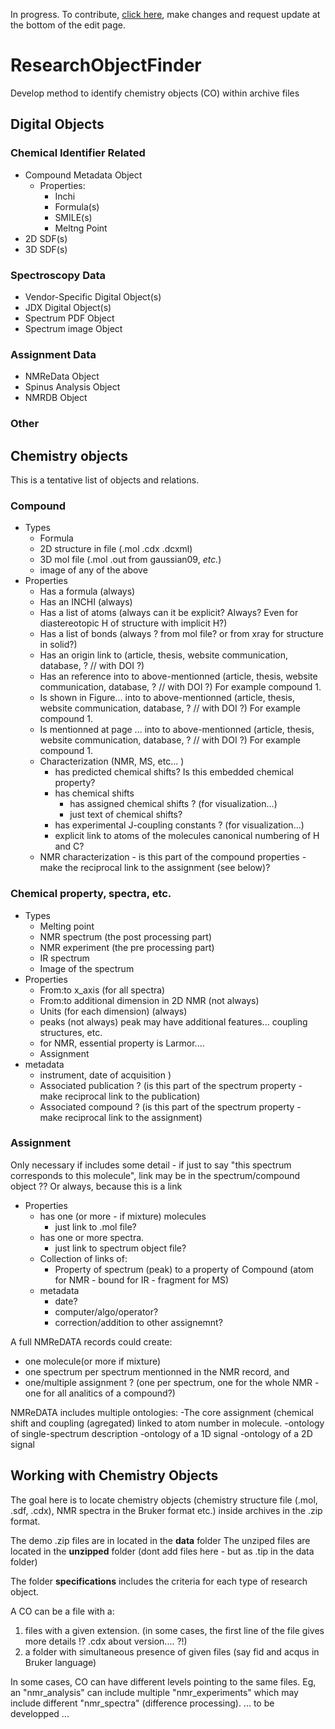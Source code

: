 In progress. To contribute, [click here](https://github.com/CHEMeDATA/ResearchObjectFinder/edit/master/README.md), make changes and request update at the bottom of the edit page.

# ResearchObjectFinder
Develop method to identify chemistry objects (CO) within archive files
## Digital Objects
### Chemical Identifier Related
  - Compound Metadata Object
     - Properties:
        - Inchi
        - Formula(s)
        - SMILE(s) 
        - Meltng Point
  - 2D SDF(s)
  - 3D SDF(s)
  
### Spectroscopy Data
  - Vendor-Specific Digital Object(s)
  - JDX Digital Object(s)
  - Spectrum PDF Object
  - Spectrum image Object

### Assignment Data
  - NMReData Object
  - Spinus Analysis Object
  - NMRDB Object

### Other


## Chemistry objects
This is a tentative list of objects and relations.
### Compound
  - Types
    - Formula
    - 2D structure in file (.mol .cdx .dcxml)
    - 3D mol file (.mol .out from gaussian09, *etc.*)
    - image of any of the above
  - Properties
    - Has a formula (always)
    - Has an INCHI (always)
    - Has a list of atoms (always can it be explicit? Always?  Even for diastereotopic H of structure with implicit H?)
    - Has a list of bonds (always ? from mol file? or from xray for structure in solid?)
    - Has an origin link to (article, thesis, website communication, database, ? // with DOI ?)
    - Has an reference into to above-mentionned (article, thesis, website communication, database, ? // with DOI ?) For example compound 1.
    - Is shown in Figure... into to above-mentionned (article, thesis, website communication, database, ? // with DOI ?) For example compound 1.
    - Is mentionned at page ... into to above-mentionned (article, thesis, website communication, database, ? // with DOI ?) For example compound 1.
    - Characterization (NMR, MS, etc... )
        - has predicted chemical shifts? Is this embedded chemical property?
        - has chemical shifts
          - has assigned chemical shifts ? (for visualization...)
          - just text of chemical shifts?
        - has experimental J-coupling constants ? (for visualization...)
      - explicit link to atoms of the molecules canonical numbering of H and C?
    - NMR characterization - is this part of the compound properties - make the reciprocal link to the assignment (see below)? 
###  Chemical property, spectra, etc.
  - Types
    - Melting point
    - NMR spectrum (the post processing part)
    - NMR experiment (the pre processing part)
    - IR spectrum 
    - Image of the spectrum
  - Properties
    - From:to x_axis (for all spectra)
    - From:to additional dimension in 2D NMR (not always)
    - Units (for each dimension) (always)
    - peaks (not always) peak may have additional features... coupling structures, etc.
    - for NMR, essential property is Larmor....
    - Assignment
  - metadata 
    - instrument, date of acquisition )
    - Associated publication ? (is this part of the spectrum property - make reciprocal link to the publication)
    - Associated compound ? (is this part of the spectrum property - make reciprocal link to the assignment)
###  Assignment 
Only necessary if includes some detail - if just to say "this spectrum corresponds to this molecule", link may be in the spectrum/compound object ?? Or always, because this is a link
  - Properties
    - has one (or more - if mixture) molecules
      - just link to .mol file?
    - has one or more spectra.
      - just link to spectrum object file?
    - Collection of links of:
      - Property of spectrum (peak) to a property of Compound (atom for NMR - bound for IR - fragment for MS)
    - metadata 
      - date?
      - computer/algo/operator?
      - correction/addition to other assignemnt?

A full NMReDATA records could create:
- one molecule(or more if mixture) 
- one spectrum per spectrum mentionned in the NMR record, and 
- one/multiple assignment ? (one per spectrum, one for the whole NMR - one for all analitics of a compound?)

NMReDATA includes multiple ontologies:
-The core assignment (chemical shift and coupling (agregated) linked to atom number in molecule.
-ontology of single-spectrum description
-ontology of a 1D signal
-ontology of a 2D signal

## Working with Chemistry Objects 
The goal here is to locate chemistry objects (chemistry structure file (.mol, .sdf, .cdx), NMR spectra in the Bruker format etc.) inside archives in the .zip format.

The demo .zip files are in located in the **data** folder
The unziped files are located in the **unzipped** folder (dont add files here - but as .tip in the data folder)

The folder **specifications** includes the criteria for each type of research object.

A CO can be a file with a:
1) files with a given extension. (in some cases, the first line of the file gives more details !? .cdx about version.... ?!)
2) a folder with simultaneous presence of given files (say fid and acqus in Bruker language)

In some cases, CO can have different levels pointing to the same files. Eg, an "nmr_analysis" can include multiple "nmr_experiments" which may include different "nmr_spectra" (difference processing).
 ... to be developped ...
